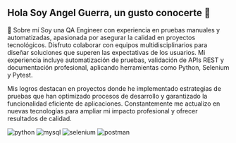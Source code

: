 ## Hola Soy Angel Guerra, un gusto conocerte 👋

📢 Sobre mí
Soy una QA Engineer con experiencia en pruebas manuales y automatizadas, apasionada por asegurar la calidad en proyectos tecnológicos. Disfruto colaborar con equipos multidisciplinarios para diseñar soluciones que superen las expectativas de los usuarios. Mi experiencia incluye automatización de pruebas, validación de APIs REST y documentación profesional, aplicando herramientas como Python, Selenium y Pytest.

Mis logros destacan en proyectos donde he implementado estrategias de pruebas que han optimizado procesos de desarrollo y garantizado la funcionalidad eficiente de aplicaciones. Constantemente me actualizo en nuevas tecnologías para ampliar mi impacto profesional y ofrecer resultados de calidad.

<div id="header" align="left">
    <img decoding="async" src="https://img.shields.io/badge/Python-3776AB?style=for-the-badge&logo=python&logoColor=white" alt="python"/>
  </a>
    <img decoding="async" src="https://img.shields.io/badge/MySQL-6DB33F?style=for-the-badge&logo=mysql&logoColor=white" alt="mysql"/>
  </a>
 <img decoding="async" src="https://img.shields.io/badge/Microsoft_Excel-217346?style=for-the-badge&logo=microsoft-excel&logoColor=white" alt="selenium"/>
  </a>
 <img decoding="async" src="https://img.shields.io/badge/Power_BI-FFBE00?style=for-the-badge&logo=Power-BI&logoColor=white" alt="postman"/>
  </a>

</div>
 
